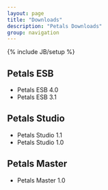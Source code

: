 ```yaml
---
layout: page
title: "Downloads"
description: "Petals Downloads"
group: navigation
---
```

{% include JB/setup %}

## Petals ESB

- Petals ESB 4.0
- Petals ESB 3.1

## Petals Studio

- Petals Studio 1.1
- Petals Studio 1.0

## Petals Master

- Petals Master 1.0